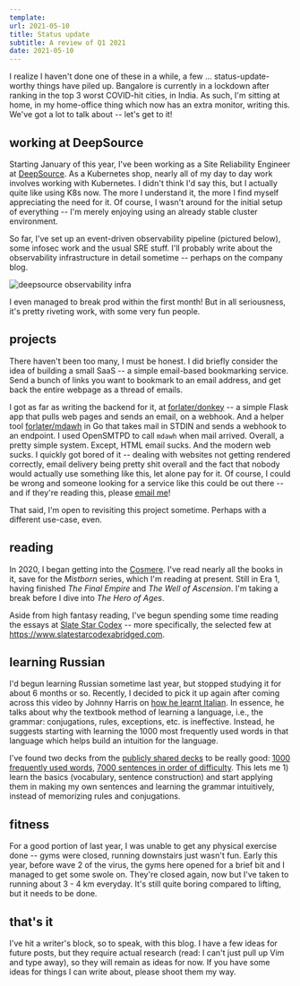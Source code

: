 ```yaml
---
template:
url: 2021-05-10
title: Status update
subtitle: A review of Q1 2021
date: 2021-05-10
---
```


I realize I haven't done one of these in a while, a few ...
status-update-worthy things have piled up. Bangalore is currently in a
lockdown after ranking in the top 3 worst COVID-hit cities, in India. As
such, I'm sitting at home, in my home-office thing which now has an
extra monitor, writing this. We've got a lot to talk about -- let's get
to it!

## working at DeepSource

Starting January of this year, I've been working as a Site Reliability
Engineer at [DeepSource](https://deepsource.io). As a Kubernetes shop,
nearly all of my day to day work involves working with Kubernetes. I
didn't think I'd say this, but I actually quite like using K8s now. The
more I understand it, the more I find myself appreciating the need for
it. Of course, I wasn't around for the initial setup of everything --
I'm merely enjoying using an already stable cluster environment.

So far, I've set up an event-driven observability pipeline (pictured
below), some infosec work and the usual SRE stuff. I'll probably write
about the observability infrastructure in detail sometime -- perhaps on
the company blog.

![deepsource observability infra](https://x.icyphox.sh/vm~-t.png)

I even managed to break prod within the first month! But in all
seriousness, it's pretty riveting work, with some very fun people.

## projects

There haven't been too many, I must be honest. I did briefly consider
the idea of building a small SaaS -- a simple email-based bookmarking
service. Send a bunch of links you want to bookmark to an email address,
and get back the entire webpage as a thread of emails. 

I got as far as writing the backend for it, at
[forlater/donkey](https://git.icyphox.sh/forlater/donkey) -- a simple
Flask app that pulls web pages and sends an email, on a webhook. And a
helper tool [forlater/mdawh](https://git.icyphox.sh/forlater/mdawh) in
Go that takes mail in STDIN and sends a webhook to an endpoint. I used
OpenSMTPD to call `mdawh` when mail arrived. Overall, a pretty simple
system. Except, HTML email sucks. And the modern web sucks. I quickly
got bored of it -- dealing with websites not getting rendered correctly,
email delivery being pretty shit overall and the fact that nobody would
actually use something like this, let alone pay for it. Of course, I
could be wrong and someone looking for a service like this could be out
there -- and if they're reading this, please [email
me](mailto:x@icyphox.sh)!

That said, I'm open to revisiting this project sometime. Perhaps with a
different use-case, even.

## reading

In 2020, I began getting into the
[Cosmere](https://coppermind.net/wiki/Cosmere). I've read nearly all the
books in it, save for the _Mistborn_ series, which I'm reading at
present. Still in Era 1, having finished _The Final Empire_ and _The
Well of Ascension_. I'm taking a break before I dive into _The Hero of
Ages_.

Aside from high fantasy reading, I've begun spending some time reading
the essays at [Slate Star Codex](https://slatestarcodex.com) -- more
specifically, the selected few at
https://www.slatestarcodexabridged.com.

## learning Russian

I'd begun learning Russian sometime last year, but stopped studying it
for about 6 months or so. Recently, I decided to pick it up again after
coming across this video by Johnny Harris on [how he learnt
Italian](https://www.youtube.com/watch?v=3i1lNJPY-4Q). In essence, he
talks about why the textbook method of learning a language, i.e., the
grammar: conjugations, rules, exceptions, etc. is ineffective. Instead,
he suggests starting with learning the 1000 most frequently used words
in that language which helps build an intuition for the language. 

I've found two decks from the [publicly shared
decks](https://ankiweb.net/shared/decks/) to be really good:
[1000 frequently used words](https://ankiweb.net/shared/info/1545956138),
[7000 sentences in order of
difficulty](https://ankiweb.net/shared/info/549290451). This lets me 1)
learn the basics (vocabulary, sentence construction) and start applying
them in making my own sentences and learning the grammar intuitively,
instead of memorizing rules and conjugations.

## fitness

For a good portion of last year, I was unable to get any physical
exercise done -- gyms were closed, running downstairs just wasn't fun.
Early this year, before wave 2 of the virus, the gyms here opened for a
brief bit and I managed to get some swole on. They're closed again, now
but I've taken to running about 3 - 4 km everyday. It's still quite
boring compared to lifting, but it needs to be done.

## that's it

I've hit a writer's block, so to speak, with this blog. I have a few
ideas for future posts, but they require actual research (read: I can't
just pull up Vim and type away), so they will remain as ideas for now.
If you have some ideas for things I can write about, please shoot them
my way.
